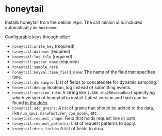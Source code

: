 honeytail
=========

Installs honeytail from the debian repo. The salt minion id is included automatically as `hostname`.

Configurable keys through pillar:

- `honeytail:write_key` (required)
- `honeytail:dataset` (required)
- `honeytail:log_file` (required)
- `honeytail:parser_name` (required)
- `honeytail:sample_rate`
- `honeytail:keyval:time_field_name`: The name of the field that specifies time.
- `honeytail:dynsample`: List of fields to concatenate for dynamic sampling.
- `honeytail:debug`: Boolean, log instead of submitting events.
- `honeytail:version_info`: A string like `1.666 sha256=deadbeef` specifying which version of
  honeytail to install. Latest version and hash can be found [in the docs](https://docs.honeycomb.io/getting-data-in/honeytail/).
- `honeytail:add_grains`: A list of grains that should be added to the data, like `num_cpus`, `manufacturer`, `cpu_model`, etc.
- `honeytail:request_shape`: Field that holds request line or path.
- `honeytail:request_patterns`: List of request patterns to apply.
- `honeytail:drop_fields`: A list of fields to drop.
